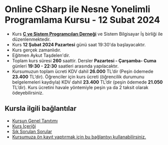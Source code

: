 # Online CSharp ile Nesne Yonelimli Programlama Kursu - 12 Subat 2024


+ Kurs [__C ve Sistem Programcıları Derneği__](http://www.csystem.org/) ve Sistem Bilgisayar İş birliği ile düzenlenmektedir.
+ Kurs __12 Şubat 2024 Pazartesi__ günü saat 19:30'da başlayacaktır.
+ Kurs gerçek zamanlıdır.
+ Eğitmen Aykut Taşdelen'dir.
+ Toplam kurs süresi __260__ saattir. Dersler __Pazartesi - Çarşamba- Cuma__ günleri __19:30 - 22:30__ saatleri arasında yapılacaktır.
+  Kursumuzun toplam ücreti KDV dahil __26.000__ TL’dir (Peşin ödemede __23.400__ TL’dir). Öğrenciler için kurs ücreti (öğrencilik durumunu belgelemeleri kaydıyla) KDV dahil __23.400__ TL’dir (peşin ödemede __21.050__ TL’dir). Kurs ücretini havale yöntemiyle peşin ya da 2 taksit olarak ödeyebilirsiniz.

## Kursla ilgili bağlantılar
+ [Kursun Genel Tanıtımı](https://github.com/CSD-1993/Online-CSharp-ile-Nesne-Yonelimli-Programlama-Kursu-12-Subat-2024/blob/main/kurs_tanitimi.md)
+ [Kurs İçeriği](https://github.com/CSD-1993/Online-CSharp-ile-Nesne-Yonelimli-Programlama-Kursu-12-Subat-2024/blob/main/kurs_icerigi.md)
+ [Sık Sorulan Sorular](https://github.com/CSD-1993/Online-CSharp-ile-Nesne-Yonelimli-Programlama-Kursu-12-Subat-2024/blob/main/sss.md)
+ [Kursumuza ön kayıt yaptırmak için bu bağlantıyı kullanabilirsiniz.](https://us06web.zoom.us/meeting/register/tZwtf-uuqTMjHNwZj_SpbLT7f24qBT-Yy95T)


